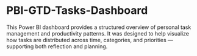 # PBI-GTD-Tasks-Dashboard
This Power BI dashboard provides a structured overview of personal task management and productivity patterns. It was designed to help visualize how tasks are distributed across time, categories, and priorities — supporting both reflection and planning.
